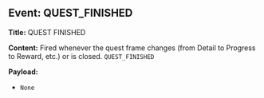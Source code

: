 ## Event: QUEST_FINISHED

**Title:** QUEST FINISHED

**Content:**
Fired whenever the quest frame changes (from Detail to Progress to Reward, etc.) or is closed.
`QUEST_FINISHED`

**Payload:**
- `None`